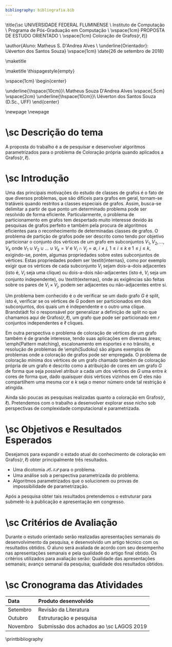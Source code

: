```yaml
---
bibliography: bibliografia.bib
---
```


\title{\sc UNIVERSIDADE FEDERAL FLUMINENSE \\ Instituto de Computação \\ Programa de Pós-Graduação em Computação \\ \vspace{1cm}
       PROPOSTA DE ESTUDO ORIENTADO \\ \vspace{1cm}
       Coloração de Grafos$(r,\ell)$}

\author{Aluno: Matheus S. D'Andrea Alves \\ \underline{Orientador}: Uéverton dos Santos Souza}
\vspace{1cm}
\date{26 de setembro de 2018}

\maketitle


\maketitle
\thispagestyle{empty}

\vspace{1cm}
\begin{center}

\underline{\hspace{10cm}}\\
 Matheus Souza D'Andrea Alves \vspace{.5cm}
\vspace{2cm}
\underline{\hspace{10cm}}\\
Uéverton dos Santos Souza (D.Sc., UFF)
\end{center}

\newpage
\newpage


#  \sc Descrição do tema

A proposta do trabalho é a de pesquisar e desenvolver algoritmos parametrizados para o problema de Coloração própria quando aplicados a Grafos$(r,\ell)$.

#  \sc Introdução

Uma das principais motivações do estudo de classes de grafos é o fato de que diversos problemas, que são difíceis para grafos em geral, tornam-se tratáveis quando restritos a classes especiais de grafos. Assim, busca-se delimitar a partir de que ponto um determinado problema pode ser resolvido de forma eficiente.
Particularmente, o problema de particionamento em grafos tem despertado muito interesse devido às pesquisas de grafos perfeito e também pela procura de algoritmos eficientes para o reconhecimento de determinadas classes de grafos.
O problema de partição de grafos pode ser descrito como tendo por objetivo particionar o conjunto dos vértices de um grafo em subconjuntos $V_1,V_2,
\ldots, V_k$ onde $V_1 \cup V_2 \cup \ldots \cup V_k = V$ e $V_i \cap V_j = \emptyset$, $i \neq j$, $1 \leq i \leq k$ e $1 \leq j \leq k$, exigindo-se, porém, algumas propriedades sobre estes subconjuntos de vértices. Estas propriedades podem ser \textit{internas}, como por exemplo exigir que os vértices de cada subconjunto $V_i$ sejam dois-a-dois adjacentes (isto é, $V_i$ seja uma clique) ou dois-a-dois não-adjacentes (isto é, $V_i$ seja um conjunto independente), ou \textit{externas}, onde as exigências são feitas sobre os pares de $V_i\times V_j$, podem ser adjacentes ou não-adjacentes entre si.

Um problema bem conhecido é o de verificar se um dado grafo $G$ é split, isto é, verificar se os vértices de $G$ podem ser particionados em dois subconjuntos, dos quais um é independente e o outro uma clique. Brandstädt foi o responsável por generalizar a definição de split no que chamamos aqui de Grafos$(r,\ell)$, um grafo que pode ser particionado em $r$ conjuntos independentes e $\ell$ cliques.

Em outra perspectiva o problema de coloração de vértices de um grafo também é de grande interesse, tendo suas aplicações em diversas áreas; \emph{Pattern matching}, escalonamento em esportes e no trânsito, e resolução de problemas de \emph{Sudoku} são alguns exemplos de problemas onde a coloração de grafos pode ser empregada. O problema de coloração mínima dos vértices de um grafo chamado também de coloração própria de um grafo é descrito como a atribuição de cores em um grafo $G$ de forma que seja possível atribuir a cada um dos vértices de $G$ uma entre $k$ cores de forma que, dado quaisquer dois vértices vizinhos em $G$ eles não compartilhem uma mesma cor e $k$ seja o menor número onde tal restrição é atingida.

Ainda são poucas as pesquisas realizadas quanto a coloração em Grafos$(r,\ell)$. Pretendemos com o trabalho a desenvolver explorar esse nicho sob perspectivas de complexidade computacional e parametrizada.

# \sc Objetivos e Resultados Esperados

Desejamos para expandir o estado atual do conhecimento de coloração em Grafos$(r,\ell)$ obter principalmente três resultados.

- Uma dicotomia $\mathcal{P}/\mathcal{NP}$ para o problema.
- Uma análise sob a perspectiva parametrizada do problema.
- Algoritmos parametrizados que o solucionem ou provas de impossibilidade de parametrização.

Após a pesquisa obter tais resultados pretendemos o estruturar para submetê-lo à publicação e apresentação em congresso.

# \sc Critérios de Avaliação

Durante o estudo orientado serão realizadas apresentações semanais do desenvolvimento da pesquisa, e desenvolvido um artigo
técnico com os resultados obtidos.
O aluno será avaliada de acordo com seu desempenho nas apresentações semanais e pela qualidade do artigo final obtido.
Os critérios utilizados para avaliação serão: Qualidade das apresentações semanais; avanço semanal da pesquisa; qualidade dos resultados obtidos.

# \sc Cronograma das Atividades

| Data           | Produto desenvolvido |
| :------------- | :------------------- |
| Setembro       | Revisão da Literatura|
| Outubro        | Estruturação e pesquisa|
| Novembro       | Submissão dos achados ao \sc LAGOS 2019|

\printbibliography
